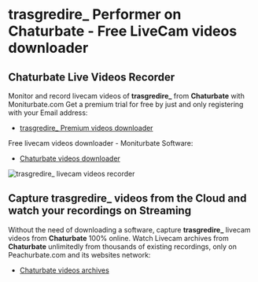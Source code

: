 # trasgredire_ Performer on Chaturbate - Free LiveCam videos downloader

## Chaturbate Live Videos Recorder

Monitor and record livecam videos of **trasgredire_** from **Chaturbate** with Moniturbate.com
Get a premium trial for free by just and only registering with your Email address:
* [trasgredire_ Premium videos downloader](https://moniturbate.com/request-demo-licence-key.html)

Free livecam videos downloader - Moniturbate Software:
* [Chaturbate videos downloader](https://moniturbate.com/moniturbate-download-software.html)

![trasgredire_ livecam videos recorder](https://peachurnet.com/templates/moniturbate-software.png)


## Capture trasgredire_ videos from the Cloud and watch your recordings on Streaming

Without the need of downloading a software, capture **trasgredire_** livecam videos from **Chaturbate** 100% online.
Watch Livecam archives from **Chaturbate** unlimitedly from thousands of existing recordings, only on Peachurbate.com and its websites network:
* [Chaturbate videos archives](https://peachurnet.com/)